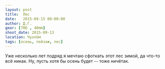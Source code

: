 ```yaml
---
layout: post
title:  Лес
date:   2015-09-15 00:00:00
author: Д.Г.
gear: [70D , 40mm]
shoot_date: 2015-09-13
location: Чухлöм
tags: [осень, пейзаж, лес]
---
```


Уже несколько лет подряд я мечтаю сфоткать этот лес зимой, да что-то всё никак. Ну, пусть хотя бы осень будет -- тоже ничётак.
